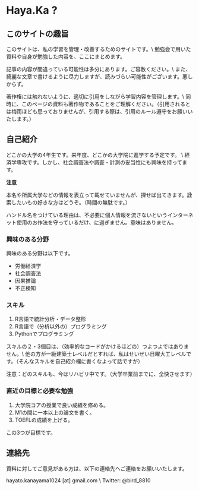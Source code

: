 # Haya.Ka ?

## このサイトの趣旨

このサイトは、私の学習を管理・改善するためのサイトです。\\
勉強会で用いた資料や自身が勉強した内容を、ここにまとめます。

記事の内容が間違っている可能性は多分にあります。ご容赦ください。\\
また、綺麗な文章で書けるように尽力しますが、読みづらい可能性がございます。悪しからず。

著作権には触れないように、適切に引用をしながら学習内容を管理します。\\
同時に、このページの資料も著作物であることをご理解ください。（引用されるとは梅雨ほども思っておりませんが、引用する際は、引用のルール遵守をお願いいたします。）

##  自己紹介
どこかの大学の4年生です。来年度、どこかの大学院に進学する予定です。 \\
経済学専攻です。しかし、社会調査法や調査・計測の妥当性にも興味を持ってます。

**注意**

本名や所属大学などの情報を表立って載せていませんが、探せば出てきます。詮索したいもの好きな方はどうぞ。（時間の無駄です。）

ハンドル名をつけている理由は、不必要に個人情報を流さないというインターネット使用のお作法を守っているだけ、に過ぎません。意味はありません。

### 興味のある分野

興味のある分野は以下です。

- 労働経済学
- 社会調査法
- 因果推論
- 不正検知

### スキル

1. R言語で統計分析・データ整形 
2. R言語で（分析以外の）プログラミング
3. Pythonでプログラミング

スキルの２・3個目は、（効率的なコードがかけるほどの）つよつよではありません。\\
他の方が一級建築士レベルだとすれば、私はせいぜい日曜大工レベルです。（そんなスキルを自己紹介欄に書くなよって話ですが）

注意：どのスキルも、今はリハビリ中です。（大学卒業前までに、全快させます）

### 直近の目標と必要な勉強

1. 大学院コアの授業で良い成績を修める。 
2. M1の間に一本以上の論文を書く。
3. TOEFLの成績を上げる。

この3つが目標です。

## 連絡先
資料に対してご意見がある方は、以下の連絡先へご連絡をお願いいたします。

hayato.kanayama1024 [at] gmail.com \\
Twitter: @bird_8810

